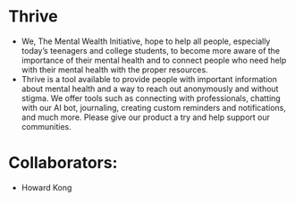 # Thrive
- We, The Mental Wealth Initiative, hope to help all people, especially today’s teenagers and college students, to become more aware of the importance of their mental health and to connect people who need help with their mental health with the proper resources. 
- Thrive is a tool available to provide people with important information about mental health and a way to reach out anonymously and without stigma. We offer tools such as connecting with professionals, chatting with our AI bot, journaling, creating custom reminders and notifications, and much more. Please give our product a try and help support our communities.

# Collaborators:
- Howard Kong
